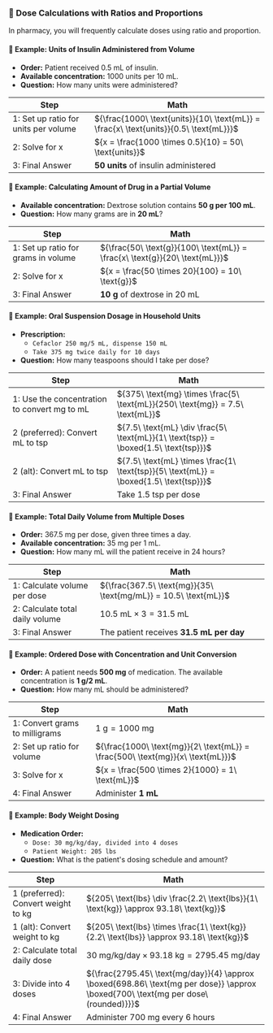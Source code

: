 ### 💊 Dose Calculations with Ratios and Proportions

In pharmacy, you will frequently calculate doses using ratio and proportion.

#### 🧪 Example: Units of Insulin Administered from Volume

- **Order:** Patient received 0.5 mL of insulin.  
- **Available concentration:** 1000 units per 10 mL.  
- **Question:** How many units were administered?

| Step | Math |
|------|------|
| 1: Set up ratio for units per volume | ${\frac{1000\ \text{units}}{10\ \text{mL}} = \frac{x\ \text{units}}{0.5\ \text{mL}}}$ |
| 2: Solve for x | ${x = \frac{1000 \times 0.5}{10} = 50\ \text{units}}$ |
| 3: Final Answer | **50 units** of insulin administered |

#### 🧪 Example: Calculating Amount of Drug in a Partial Volume

- **Available concentration:** Dextrose solution contains **50 g per 100 mL**.  
- **Question:** How many grams are in **20 mL**?

| Step | Math |
|------|------|
| 1: Set up ratio for grams in volume | ${\frac{50\ \text{g}}{100\ \text{mL}} = \frac{x\ \text{g}}{20\ \text{mL}}}$ |
| 2: Solve for x | ${x = \frac{50 \times 20}{100} = 10\ \text{g}}$ |
| 3: Final Answer | **10 g** of dextrose in 20 mL |

#### 🧪 Example: Oral Suspension Dosage in Household Units

- **Prescription:**
  - `Cefaclor 250 mg/5 mL, dispense 150 mL`  
  - `Take 375 mg twice daily for 10 days`
- **Question:** How many teaspoons should I take per dose?

| Step | Math |
|------|------|
| 1: Use the concentration to convert mg to mL| ${375\ \text{mg} \times \frac{5\ \text{mL}}{250\ \text{mg}} = 7.5\ \text{mL}}$ |
| 2 (preferred): Convert mL to tsp | ${7.5\ \text{mL} \div \frac{5\ \text{mL}}{1\ \text{tsp}} = \boxed{1.5\ \text{tsp}}}$ |
| 2 (alt): Convert mL to tsp | ${7.5\ \text{mL} \times \frac{1\ \text{tsp}}{5\ \text{mL}} = \boxed{1.5\ \text{tsp}}}$ |
| 3: Final Answer | Take 1.5 tsp per dose |

#### 🧪 Example: Total Daily Volume from Multiple Doses

- **Order:** 367.5 mg per dose, given three times a day.  
- **Available concentration:** 35 mg per 1 mL.  
- **Question:** How many mL will the patient receive in 24 hours?

| Step | Math |
|------|------|
| 1: Calculate volume per dose | ${\frac{367.5\ \text{mg}}{35\ \text{mg/mL}} = 10.5\ \text{mL}}$ |
| 2: Calculate total daily volume | ${10.5\ \text{mL} \times 3 = 31.5\ \text{mL}}$ |
| 3: Final Answer | The patient receives **31.5 mL per day** |

#### 🧪 Example: Ordered Dose with Concentration and Unit Conversion

- **Order:** A patient needs **500 mg** of medication. The available concentration is **1 g/2 mL**.  
- **Question:** How many mL should be administered?

| Step | Math |
|------|------|
| 1: Convert grams to milligrams | ${1\ \text{g} = 1000\ \text{mg}}$ |
| 2: Set up ratio for volume | ${\frac{1000\ \text{mg}}{2\ \text{mL}} = \frac{500\ \text{mg}}{x\ \text{mL}}}$ |
| 3: Solve for x | ${x = \frac{500 \times 2}{1000} = 1\ \text{mL}}$ |
| 4: Final Answer | Administer **1 mL** |

#### 🧪 Example: Body Weight Dosing

- **Medication Order:**
  - `Dose: 30 mg/kg/day, divided into 4 doses`
  - `Patient Weight: 205 lbs`
- **Question:** What is the patient's dosing schedule and amount?

| Step | Math |
|------|------|
| 1 (preferred): Convert weight to kg | ${205\ \text{lbs} \div \frac{2.2\ \text{lbs}}{1\ \text{kg}} \approx 93.18\ \text{kg}}$ |
| 1 (alt): Convert weight to kg | ${205\ \text{lbs} \times \frac{1\ \text{kg}}{2.2\ \text{lbs}} \approx 93.18\ \text{kg}}$ |
| 2: Calculate total daily dose | ${30\ \text{mg/kg/day} \times 93.18\ \text{kg} = 2795.45\ \text{mg/day}}$ |
| 3: Divide into 4 doses | ${\frac{2795.45\ \text{mg/day}}{4} \approx \boxed{698.86\ \text{mg per dose}} \approx \boxed{700\ \text{mg per dose\ (rounded)}}}$ |
| 4: Final Answer | Administer 700 mg every 6 hours |

<!-- 
## Reference

Pharmacy Calculations, 6e; Morton Publishing | 23
-->
